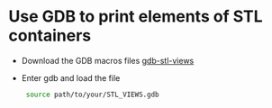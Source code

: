 # Use GDB to print elements of STL containers

- Download the GDB macros files
[gdb-stl-views](https://sourceware.org/gdb/wiki/STLSupport)

- Enter gdb and load the file

  ```bash
   source path/to/your/STL_VIEWS.gdb
  ```
